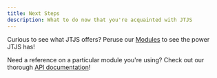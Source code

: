 ```yaml
---
title: Next Steps
description: What to do now that you're acquainted with JTJS
---
```


Curious to see what JTJS offers? Peruse our [Modules](/modules/browser) to see the power JTJS has!

Need a reference on a particular module you're using? Check out our thorough [API documentation](/api/)!